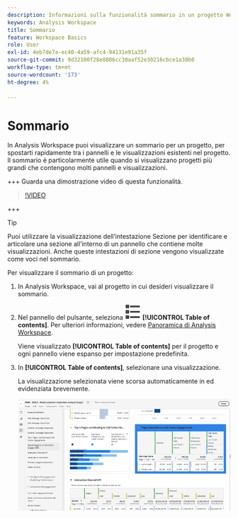 ```yaml
---
description: Informazioni sulla funzionalità sommario in un progetto Workspace
keywords: Analysis Workspace
title: Sommario
feature: Workspace Basics
role: User
exl-id: 4eb7de7a-ec40-4a59-afc4-94131e91a35f
source-git-commit: 9d32100f28e8806cc30aaf52e30216cbce1a38b0
workflow-type: tm+mt
source-wordcount: '173'
ht-degree: 4%

---
```


# Sommario 

In Analysis Workspace puoi visualizzare un sommario per un progetto, per spostarti rapidamente tra i pannelli e le visualizzazioni esistenti nel progetto. Il sommario è particolarmente utile quando si visualizzano progetti più grandi che contengono molti pannelli e visualizzazioni.

+++ Guarda una dimostrazione video di questa funzionalità.

>[!VIDEO](https://video.tv.adobe.com/v/26990/?learn=on)

+++

>[!TIP]
>
>Puoi utilizzare la visualizzazione dell’intestazione Sezione per identificare e articolare una sezione all’interno di un pannello che contiene molte visualizzazioni. Anche queste intestazioni di sezione vengono visualizzate come voci nel sommario.
>


Per visualizzare il sommario di un progetto:

1. In Analysis Workspace, vai al progetto in cui desideri visualizzare il sommario.

1. Nel pannello del pulsante, seleziona ![VisualizzaElenco](/help/assets/icons/ViewList.svg) **[!UICONTROL Table of contents]**. Per ulteriori informazioni, vedere [Panoramica di Analysis Workspace](/help/analysis-workspace/home.md).<br/>

   Viene visualizzato **[!UICONTROL Table of contents]** per il progetto e ogni pannello viene espanso per impostazione predefinita.

1. In **[!UICONTROL Table of contents]**, selezionare una visualizzazione.<br/>

   La visualizzazione selezionata viene scorsa automaticamente in ed evidenziata brevemente.

   ![SOMMARIO evidenziato](assets/toc-highlighted.png)
